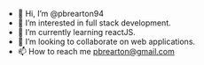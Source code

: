 - 👋 Hi, I’m @pbrearton94
- 👀 I’m interested in full stack development.
- 🌱 I’m currently learning reactJS.
- 💞️ I’m looking to collaborate on web applications.
- 📫 How to reach me pbrearton@gmail.com

<!---
pbrearton94/pbrearton94 is a ✨ special ✨ repository because its `README.md` (this file) appears on your GitHub profile.
You can click the Preview link to take a look at your changes.
--->

